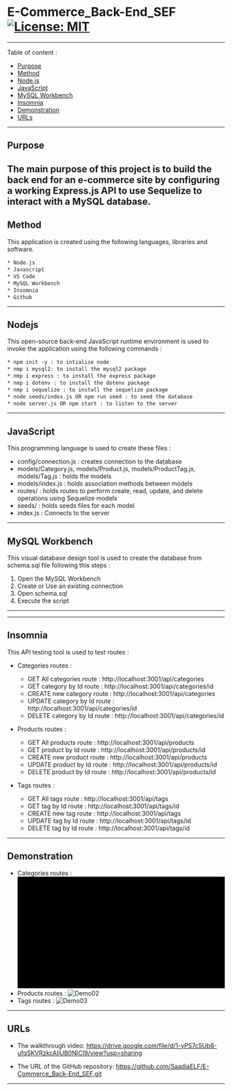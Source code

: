 # E-Commerce_Back-End_SEF [![License: MIT](https://img.shields.io/badge/License-MIT-yellow.svg)](https://opensource.org/licenses/MIT)
-----------------------------------------------------------------------------------------------------------------------
Table of content :

* [Purpose](#Purpose)
* [Method](#Method)
* [Node.js](#Nodejs)
* [JavaScript](#JavaScript) 
* [MySQL Workbench](#MySQL-Workbench) 
* [Insomnia](#Insomnia) 
* [Demonstration](#Demonstration)
* [URLs](#URLs) 

-----------------------------------------------------------------------------------------------------------------------

## Purpose

The main purpose of this project is to build the back end for an e-commerce site by configuring a working Express.js API to use Sequelize to interact with a MySQL database.
-----------------------------------------------------------------------------------------------------------------------

## Method

This application is created using the following languages, libraries and software.

    * Node.js
    * Javascript
    * VS Code
    * MySQL Workbench
    * Insomnia
    * Github
   
-----------------------------------------------------------------------------------------------------------------------

## Nodejs
    
This open-source back-end JavaScript runtime environment is used to invoke the application using the following commands :

    * npm init -y : to intialise node
    * nmp i mysql2: to install the mysql2 package
    * nmp i express : to install the express package
    * nmp i dotenv : to install the dotenv package
    * nmp i sequelize : to install the sequelize package
    * node seeds/index.js OR npm run seed : to seed the database 
    * node server.js OR npm start : to listen to the server
-----------------------------------------------------------------------------------------------------------------------

## JavaScript 

This programming language is used to create these files :

* config/connection.js : creates connection to the database
* models/Category.js, models/Product.js, models/ProductTag.js, models/Tag.js : holds the models 
* models/index.js : holds association methods between models
* routes/ : holds routes to perform create, read, update, and delete operations using Sequelize models
* seeds/ : holds seeds files for each model
* index.js : Connects to the server

-----------------------------------------------------------------------------------------------------------------------

## MySQL Workbench

This visual database design tool is used to create the database from schema.sql file following this steps :

1. Open the MySQL Workbench
2. Create or Use an existing connection 
3. Open schema.sql 
3. Execute the script

-----------------------------------------------------------------------------------------------------------------------
-----------------------------------------------------------------------------------------------------------------------

## Insomnia

This API testing tool is used to test routes :

* Categories routes :
    * GET All categories route : http://localhost:3001/api/categories
    * GET category by Id route : http://localhost:3001/api/categories/id
    * CREATE new category route : http://localhost:3001/api/categories
    * UPDATE category by Id route : http://localhost:3001/api/categories/id
    * DELETE category by Id route : http://localhost:3001/api/categories/id

* Products routes :
    * GET All products route : http://localhost:3001/api/products
    * GET product by Id route : http://localhost:3001/api/products/id
    * CREATE new product route : http://localhost:3001/api/products
    * UPDATE product by Id route : http://localhost:3001/api/products/id
    * DELETE product by Id route : http://localhost:3001/api/products/id   

* Tags routes :
    * GET All tags route : http://localhost:3001/api/tags
    * GET tag by Id route : http://localhost:3001/api/tags/id
    * CREATE new tag route : http://localhost:3001/api/tags
    * UPDATE tag by Id route : http://localhost:3001/api/tags/id
    * DELETE tag by Id route : http://localhost:3001/api/tags/id   
    
-----------------------------------------------------------------------------------------------------------------------

## Demonstration
* Categories routes : ![Demo01](./assets/Categories.gif)
* Products routes : ![Demo02](./assets/Products.gif)
* Tags routes : ![Demo03](./assets/Tags.gif)
-----------------------------------------------------------------------------------------------------------------------

## URLs
* The walkthrough video: https://drive.google.com/file/d/1-yPS7c5Ub8-ufqSKVRzkcAliUB0NICI9/view?usp=sharing

* The URL of the GitHub repository: https://github.com/SaadiaELF/E-Commerce_Back-End_SEF.git

-----------------------------------------------------------------------------------------------------------------------
